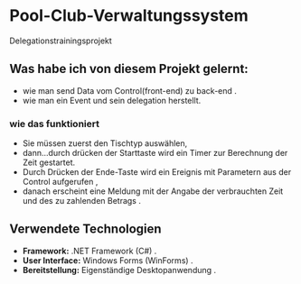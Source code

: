 # Pool-Club-Verwaltungssystem
Delegationstrainingsprojekt

## Was habe ich von diesem Projekt gelernt:

- wie man send Data vom Control(front-end) zu back-end .
- wie man ein Event und sein delegation  herstellt.

### wie das funktioniert

- Sie müssen zuerst den Tischtyp auswählen,
- dann...durch drücken der Starttaste wird ein Timer zur Berechnung der Zeit gestartet.
- Durch Drücken der Ende-Taste wird ein Ereignis mit Parametern aus der  Control aufgerufen ,
-  danach erscheint eine Meldung mit der Angabe der verbrauchten Zeit und des zu zahlenden Betrags .

  ## Verwendete Technologien
- **Framework:** .NET Framework (C#) .
- **User Interface:** Windows Forms (WinForms) .
- **Bereitstellung:** Eigenständige Desktopanwendung .

